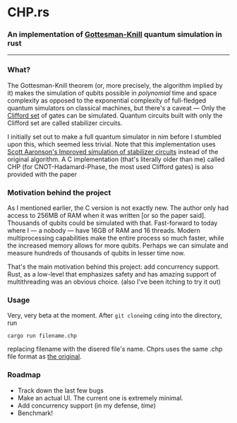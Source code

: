 # CHP.rs
### An implementation of [Gottesman-Knill](https://en.wikipedia.org/wiki/Gottesman%E2%80%93Knill_theorem) quantum simulation in rust
* * *


### What?
The Gottesman-Knill theorem (or, more precisely, the algorithm implied by it) makes the simulation of qubits possible in _polynomial_ time and space complexity as opposed to the exponential complexity of full-fledged quantum simulators on classical machines, but there's a caveat — Only the [Clifford set](https://en.wikipedia.org/wiki/Clifford_gates) of gates can be simulated. Quantum circuits built with only the Clifford set are called stabilizer circuits.	

I initially set out to make a full quantum simulator in nim before I stumbled upon this, which seemed less trivial. Note that this implementation uses [Scott Aaronson's Improved simulation of stabilizer circuits](https://arxiv.org/abs/quant-ph/0406196) instead of the original algorithm. A C implementation (that's literally older than me) called CHP (for CNOT-Hadamard-Phase, the most used Clifford gates) is also provided with the paper

### Motivation behind the project

As I mentioned earlier, the C version is not exactly new. The author only had access to 256MB of RAM when it was written [or so the paper said]. Thousands of qubits could be simulated with that. Fast-forward to today where I — a nobody — have 16GB of RAM and 16 threads. Modern multiprocessing capabilities make the entire process so much faster, while the increased memory allows for more qubits. Perhaps we can simulate and measure hundreds of thousands of qubits in lesser time now.	

That's the main motivation behind this project: add concurrency support. Rust, as a low-level that emphasizes safety and has amazing support of multithreading was an obvious choice. (also I've been itching to try it out)

### Usage

Very, very beta at the moment. After `git clone`ing `cd`ing into the directory, run
```
cargo run filename.chp
```
replacing filename with the disered file's name. Chprs uses the same .chp file format as [the original](https://www.scottaaronson.com/chp/).

### Roadmap 

- Track down the last few bugs
- Make an actual UI. The current one is extremely minimal.
- Add concurrency support (in my defense, _time_)
- Benchmark!
